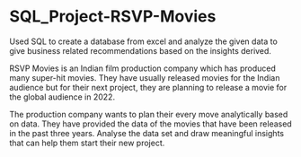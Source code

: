 # SQL_Project-RSVP-Movies
Used SQL to create a database from excel and analyze the given data to give business related recommendations based on the insights derived.

RSVP Movies is an Indian film production company which has produced many super-hit movies. They have usually released movies for the Indian audience but for their next project, they are planning to release a movie for the global audience in 2022.

The production company wants to plan their every move analytically based on data. They have provided the data of the movies that have been released in the past three years. Analyse the data set and draw meaningful insights that can help them start their new project.
